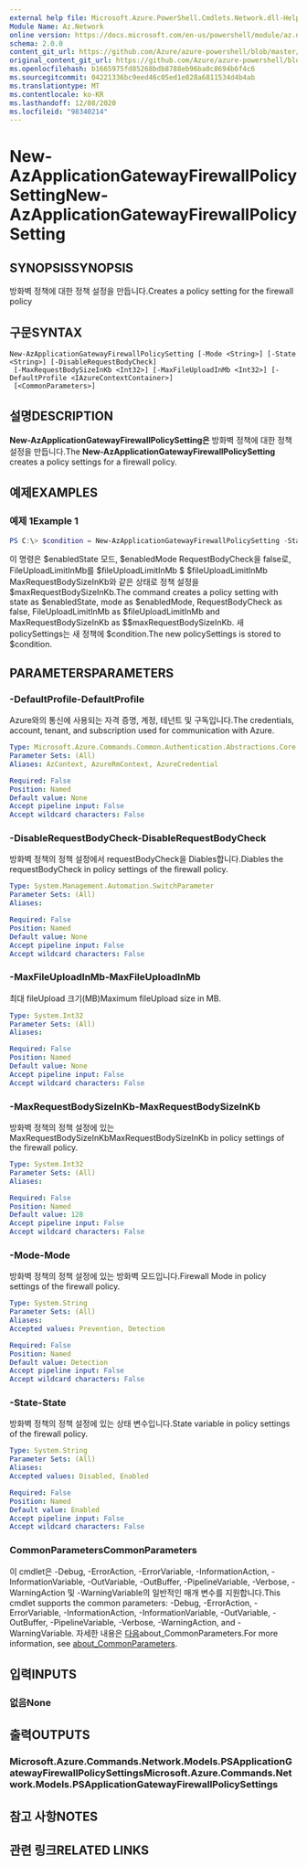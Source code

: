 ```yaml
---
external help file: Microsoft.Azure.PowerShell.Cmdlets.Network.dll-Help.xml
Module Name: Az.Network
online version: https://docs.microsoft.com/en-us/powershell/module/az.network/new-azapplicationgatewayfirewallpolicysetting
schema: 2.0.0
content_git_url: https://github.com/Azure/azure-powershell/blob/master/src/Network/Network/help/New-AzApplicationGatewayFirewallPolicySetting.md
original_content_git_url: https://github.com/Azure/azure-powershell/blob/master/src/Network/Network/help/New-AzApplicationGatewayFirewallPolicySetting.md
ms.openlocfilehash: b1665975fd85268bdb8788eb96ba0c8694b6f4c6
ms.sourcegitcommit: 04221336bc9eed46c05ed1e828a6811534d4b4ab
ms.translationtype: MT
ms.contentlocale: ko-KR
ms.lasthandoff: 12/08/2020
ms.locfileid: "98340214"
---
```

# <span data-ttu-id="8ed1b-101">New-AzApplicationGatewayFirewallPolicySetting</span><span class="sxs-lookup"><span data-stu-id="8ed1b-101">New-AzApplicationGatewayFirewallPolicySetting</span></span>

## <span data-ttu-id="8ed1b-102">SYNOPSIS</span><span class="sxs-lookup"><span data-stu-id="8ed1b-102">SYNOPSIS</span></span>
<span data-ttu-id="8ed1b-103">방화벽 정책에 대한 정책 설정을 만듭니다.</span><span class="sxs-lookup"><span data-stu-id="8ed1b-103">Creates a policy setting for the firewall policy</span></span>

## <span data-ttu-id="8ed1b-104">구문</span><span class="sxs-lookup"><span data-stu-id="8ed1b-104">SYNTAX</span></span>

```
New-AzApplicationGatewayFirewallPolicySetting [-Mode <String>] [-State <String>] [-DisableRequestBodyCheck]
 [-MaxRequestBodySizeInKb <Int32>] [-MaxFileUploadInMb <Int32>] [-DefaultProfile <IAzureContextContainer>]
 [<CommonParameters>]
```

## <span data-ttu-id="8ed1b-105">설명</span><span class="sxs-lookup"><span data-stu-id="8ed1b-105">DESCRIPTION</span></span>
<span data-ttu-id="8ed1b-106">**New-AzApplicationGatewayFirewallPolicySetting은** 방화벽 정책에 대한 정책 설정을 만듭니다.</span><span class="sxs-lookup"><span data-stu-id="8ed1b-106">The **New-AzApplicationGatewayFirewallPolicySetting** creates a policy settings for a firewall policy.</span></span>

## <span data-ttu-id="8ed1b-107">예제</span><span class="sxs-lookup"><span data-stu-id="8ed1b-107">EXAMPLES</span></span>

### <span data-ttu-id="8ed1b-108">예제 1</span><span class="sxs-lookup"><span data-stu-id="8ed1b-108">Example 1</span></span>
```powershell
PS C:\> $condition = New-AzApplicationGatewayFirewallPolicySetting -State $enabledState -Mode $enabledMode -DisableRequestBodyCheck -MaxFileUploadInMb $fileUploadLimitInMb -MaxRequestBodySizeInKb $maxRequestBodySizeInKb
```

<span data-ttu-id="8ed1b-109">이 명령은 $enabledState 모드, $enabledMode RequestBodyCheck을 false로, FileUploadLimitInMb를 $fileUploadLimitInMb $ $fileUploadLimitInMb MaxRequestBodySizeInKb와 같은 상태로 정책 설정을 $maxRequestBodySizeInKb.</span><span class="sxs-lookup"><span data-stu-id="8ed1b-109">The command creates a policy setting with state as $enabledState, mode as $enabledMode, RequestBodyCheck as false, FileUploadLimitInMb as $fileUploadLimitInMb and MaxRequestBodySizeInKb as $$maxRequestBodySizeInKb.</span></span>
<span data-ttu-id="8ed1b-110">새 policySettings는 새 정책에 $condition.</span><span class="sxs-lookup"><span data-stu-id="8ed1b-110">The new policySettings is stored to $condition.</span></span>

## <span data-ttu-id="8ed1b-111">PARAMETERS</span><span class="sxs-lookup"><span data-stu-id="8ed1b-111">PARAMETERS</span></span>

### <span data-ttu-id="8ed1b-112">-DefaultProfile</span><span class="sxs-lookup"><span data-stu-id="8ed1b-112">-DefaultProfile</span></span>
<span data-ttu-id="8ed1b-113">Azure와의 통신에 사용되는 자격 증명, 계정, 테넌트 및 구독입니다.</span><span class="sxs-lookup"><span data-stu-id="8ed1b-113">The credentials, account, tenant, and subscription used for communication with Azure.</span></span>

```yaml
Type: Microsoft.Azure.Commands.Common.Authentication.Abstractions.Core.IAzureContextContainer
Parameter Sets: (All)
Aliases: AzContext, AzureRmContext, AzureCredential

Required: False
Position: Named
Default value: None
Accept pipeline input: False
Accept wildcard characters: False
```

### <span data-ttu-id="8ed1b-114">-DisableRequestBodyCheck</span><span class="sxs-lookup"><span data-stu-id="8ed1b-114">-DisableRequestBodyCheck</span></span>
<span data-ttu-id="8ed1b-115">방화벽 정책의 정책 설정에서 requestBodyCheck을 Diables합니다.</span><span class="sxs-lookup"><span data-stu-id="8ed1b-115">Diables the requestBodyCheck in policy settings of the firewall policy.</span></span>

```yaml
Type: System.Management.Automation.SwitchParameter
Parameter Sets: (All)
Aliases:

Required: False
Position: Named
Default value: None
Accept pipeline input: False
Accept wildcard characters: False
```

### <span data-ttu-id="8ed1b-116">-MaxFileUploadInMb</span><span class="sxs-lookup"><span data-stu-id="8ed1b-116">-MaxFileUploadInMb</span></span>
<span data-ttu-id="8ed1b-117">최대 fileUpload 크기(MB)</span><span class="sxs-lookup"><span data-stu-id="8ed1b-117">Maximum fileUpload size in MB.</span></span>

```yaml
Type: System.Int32
Parameter Sets: (All)
Aliases:

Required: False
Position: Named
Default value: None
Accept pipeline input: False
Accept wildcard characters: False
```

### <span data-ttu-id="8ed1b-118">-MaxRequestBodySizeInKb</span><span class="sxs-lookup"><span data-stu-id="8ed1b-118">-MaxRequestBodySizeInKb</span></span>
<span data-ttu-id="8ed1b-119">방화벽 정책의 정책 설정에 있는 MaxRequestBodySizeInKb</span><span class="sxs-lookup"><span data-stu-id="8ed1b-119">MaxRequestBodySizeInKb in policy settings of the firewall policy.</span></span>

```yaml
Type: System.Int32
Parameter Sets: (All)
Aliases:

Required: False
Position: Named
Default value: 128
Accept pipeline input: False
Accept wildcard characters: False
```

### <span data-ttu-id="8ed1b-120">-Mode</span><span class="sxs-lookup"><span data-stu-id="8ed1b-120">-Mode</span></span>
<span data-ttu-id="8ed1b-121">방화벽 정책의 정책 설정에 있는 방화벽 모드입니다.</span><span class="sxs-lookup"><span data-stu-id="8ed1b-121">Firewall Mode in policy settings of the firewall policy.</span></span>

```yaml
Type: System.String
Parameter Sets: (All)
Aliases:
Accepted values: Prevention, Detection

Required: False
Position: Named
Default value: Detection
Accept pipeline input: False
Accept wildcard characters: False
```

### <span data-ttu-id="8ed1b-122">-State</span><span class="sxs-lookup"><span data-stu-id="8ed1b-122">-State</span></span>
<span data-ttu-id="8ed1b-123">방화벽 정책의 정책 설정에 있는 상태 변수입니다.</span><span class="sxs-lookup"><span data-stu-id="8ed1b-123">State variable in policy settings of the firewall policy.</span></span>

```yaml
Type: System.String
Parameter Sets: (All)
Aliases:
Accepted values: Disabled, Enabled

Required: False
Position: Named
Default value: Enabled
Accept pipeline input: False
Accept wildcard characters: False
```

### <span data-ttu-id="8ed1b-124">CommonParameters</span><span class="sxs-lookup"><span data-stu-id="8ed1b-124">CommonParameters</span></span>
<span data-ttu-id="8ed1b-125">이 cmdlet은 -Debug, -ErrorAction, -ErrorVariable, -InformationAction, -InformationVariable, -OutVariable, -OutBuffer, -PipelineVariable, -Verbose, -WarningAction 및 -WarningVariable의 일반적인 매개 변수를 지원합니다.</span><span class="sxs-lookup"><span data-stu-id="8ed1b-125">This cmdlet supports the common parameters: -Debug, -ErrorAction, -ErrorVariable, -InformationAction, -InformationVariable, -OutVariable, -OutBuffer, -PipelineVariable, -Verbose, -WarningAction, and -WarningVariable.</span></span> <span data-ttu-id="8ed1b-126">자세한 내용은 [다음](http://go.microsoft.com/fwlink/?LinkID=113216)about_CommonParameters.</span><span class="sxs-lookup"><span data-stu-id="8ed1b-126">For more information, see [about_CommonParameters](http://go.microsoft.com/fwlink/?LinkID=113216).</span></span>

## <span data-ttu-id="8ed1b-127">입력</span><span class="sxs-lookup"><span data-stu-id="8ed1b-127">INPUTS</span></span>

### <span data-ttu-id="8ed1b-128">없음</span><span class="sxs-lookup"><span data-stu-id="8ed1b-128">None</span></span>

## <span data-ttu-id="8ed1b-129">출력</span><span class="sxs-lookup"><span data-stu-id="8ed1b-129">OUTPUTS</span></span>

### <span data-ttu-id="8ed1b-130">Microsoft.Azure.Commands.Network.Models.PSApplicationGatewayFirewallPolicySettings</span><span class="sxs-lookup"><span data-stu-id="8ed1b-130">Microsoft.Azure.Commands.Network.Models.PSApplicationGatewayFirewallPolicySettings</span></span>

## <span data-ttu-id="8ed1b-131">참고 사항</span><span class="sxs-lookup"><span data-stu-id="8ed1b-131">NOTES</span></span>

## <span data-ttu-id="8ed1b-132">관련 링크</span><span class="sxs-lookup"><span data-stu-id="8ed1b-132">RELATED LINKS</span></span>
